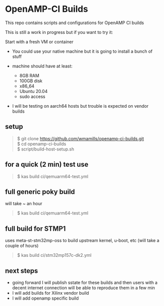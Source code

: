 # OpenAMP-CI Builds
This repo contains scripts and configurations for OpenAMP CI builds

This is still a work in progress but if you want to try it:

Start with a fresh VM or container
* You could use your native machine but it is going to install a bunch of stuff
* machine should have at least:
  + 8GB RAM
  + 100GB disk
  + x86_64
  + Ubuntu 20.04
  + sudo access

* I will be testing on aarch64 hosts but trouble is expected on vendor builds

## setup
> $ git clone https://github.com/wmamills/openamp-ci-builds.git  
> $ cd openamp-ci-builds  
> $ script/build-host-setup.sh  

## for a quick (2 min) test use  
> $ kas build ci/qemuarm64-test.yml  

## full generic poky build  
will take ~ an hour  
> $ kas build ci/qemuarm64-test.yml  

## full build for STMP1 
uses meta-st-stm32mp-oss to build upstream kernel, u-boot, etc
(will take a couple of hours)
> $ kas build ci/stm32mp157c-dk2.yml

## next steps
* going forward I will publish sstate for these builds and then users with
a decent internet connection will be able to reproduce them in a few min
* I will add builds for Xilinx vendor build
* I will add openamp specific build
